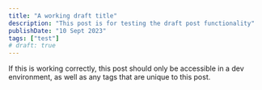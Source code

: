 ```yaml
---
title: "A working draft title"
description: "This post is for testing the draft post functionality"
publishDate: "10 Sept 2023"
tags: ["test"]
# draft: true
---
```


If this is working correctly, this post should only be accessible in a dev environment, as well as any tags that are unique to this post.
